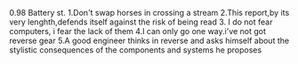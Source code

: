 0.98 Battery st.
1.Don't swap horses in crossing a stream
2.This report,by its very lenghth,defends itself against the risk of being read
3. I do not fear computers, i fear the lack of them
4.I can only go one way.i've not got reverse gear
5.A good engineer thinks in reverse and asks himself about the stylistic consequences of the components and systems he proposes
